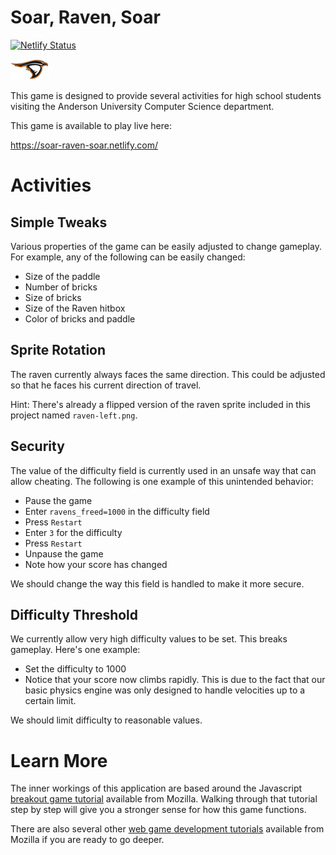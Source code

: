 Soar, Raven, Soar
=================

[![Netlify Status](https://api.netlify.com/api/v1/badges/98c981b3-7bb6-4834-92ea-f8aea67465db/deploy-status)](https://app.netlify.com/sites/soar-raven-soar/deploys)

![The AU Raven](raven-right.png)

This game is designed to provide several activities for high school students visiting the Anderson University Computer Science department.

This game is available to play live here:

https://soar-raven-soar.netlify.com/

Activities
==========

Simple Tweaks
-------------

Various properties of the game can be easily adjusted to change gameplay. For example, any of the following can be easily changed:

- Size of the paddle
- Number of bricks
- Size of bricks
- Size of the Raven hitbox
- Color of bricks and paddle

Sprite Rotation
---------------

The raven currently always faces the same direction. This could be adjusted so that he faces his current direction of travel.

Hint: There's already a flipped version of the raven sprite included in this project named `raven-left.png`.

Security
--------

The value of the difficulty field is currently used in an unsafe way that can allow cheating. The following is one example of this unintended behavior:

- Pause the game
- Enter `ravens_freed=1000` in the difficulty field
- Press `Restart`
- Enter `3` for the difficulty
- Press `Restart`
- Unpause the game
- Note how your score has changed

We should change the way this field is handled to make it more secure.

Difficulty Threshold
--------------------

We currently allow very high difficulty values to be set. This breaks gameplay. Here's one example:

- Set the difficulty to 1000
- Notice that your score now climbs rapidly. This is due to the fact that our basic physics engine was only designed to handle velocities up to a certain limit.

We should limit difficulty to reasonable values.

Learn More
==========

The inner workings of this application are based around the Javascript [breakout game tutorial](https://developer.mozilla.org/en-US/docs/Games/Tutorials/2D_Breakout_game_pure_JavaScript) available from Mozilla. Walking through that tutorial step by step will give you a stronger sense for how this game functions.

There are also several other [web game development tutorials](https://developer.mozilla.org/en-US/docs/Games/Tutorials) available from Mozilla if you are ready to go deeper.
